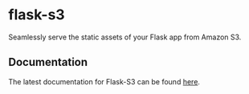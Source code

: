 flask-s3
========

Seamlessly serve the static assets of your Flask app from Amazon S3. 

Documentation
-------------
The latest documentation for Flask-S3 can be found [here](https://flask-s3.readthedocs.org/en/v0.1.4/).
